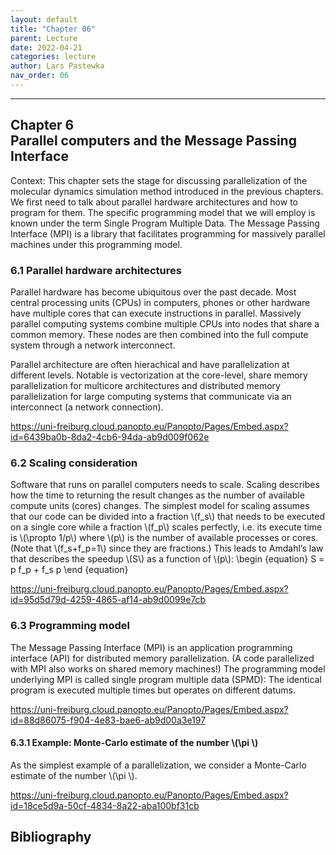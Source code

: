 ```yaml
---
layout: default
title: "Chapter 06"
parent: Lecture
date: 2022-04-21
categories: lecture
author: Lars Pastewka
nav_order: 06
---
```

---

<h2 class='chapterHead' id='parallel-computers-and-the-message-passing-interface'><span class='titlemark'>Chapter 6</span><br />
<a id='x1-10006'></a>Parallel computers and the Message Passing Interface</h2>
<div class='framedenv' id='shaded*-1'><!--  l. 3  -->
<p class='noindent'><span class='underline'><span class='cmbx-12'>Context:</span></span> This chapter sets the stage for discussing parallelization of the molecular dynamics simulation method introduced in the previous chapters. We first need to talk about parallel hardware architectures and how to program for them. The specific programming model that we will employ is known under the term <span class='cmti-12'>Single Program Multiple Data</span>. The Message Passing Interface (MPI) is a library that
facilitates programming for massively parallel machines under this programming model.</p>
</div>
<h3 class='sectionHead' id='parallel-hardware-architectures'><span class='titlemark'>6.1</span> <a id='x1-20006.1'></a>Parallel hardware architectures</h3>
<!--  l. 9  -->
<p class='noindent'>Parallel hardware has become ubiquitous over the past decade. Most central processing units (CPUs) in computers, phones or other hardware have multiple cores that can execute instructions in parallel. Massively parallel computing systems combine multiple CPUs into nodes that share a common memory. These nodes are then combined into the full compute system through a network interconnect.</p>
<!--  l. 11  -->
<p class='indent'>Parallel architecture are often hierachical and have parallelization at different levels. Notable is vectorization at the core-level, share memory parallelization for multicore architectures and distributed memory parallelization for large computing systems that communicate via an interconnect (a network connection).</p>
<!--  l. 13  -->
<p class='indent'><a class='url' href='https://uni-freiburg.cloud.panopto.eu/Panopto/Pages/Embed.aspx?id=6439ba0b-8da2-4cb6-94da-ab9d009f062e'><span class='cmtt-12'>https://uni-freiburg.cloud.panopto.eu/Panopto/Pages/Embed.aspx?id=6439ba0b-8da2-4cb6-94da-ab9d009f062e</span></a></p>
<!--  l. 15  -->
<p class='noindent'></p>
<h3 class='sectionHead' id='scaling-consideration'><span class='titlemark'>6.2</span> <a id='x1-30006.2'></a>Scaling consideration</h3>
<!--  l. 17  -->
<p class='noindent'>Software that runs on parallel computers needs to scale. Scaling describes how the time to returning the result changes as the number of available compute units (cores) changes. The simplest model for scaling assumes that our code can be divided into a fraction \(f_s\) that needs to be executed on a single core while a fraction \(f_p\) scales perfectly, i.e. its execute time is \(\propto 1/p\) where \(p\) is the number of available processes or cores. (Note that \(f_s+f_p=1\) since they
are fractions.) This leads to Amdahl’s law that describes the speedup \(S\) as a function of \(p\): \begin {equation} S = p f_p + f_s p \end {equation}</p>
<!--  l. 22  -->
<p class='indent'><a class='url' href='https://uni-freiburg.cloud.panopto.eu/Panopto/Pages/Embed.aspx?id=95d5d79d-4259-4865-af14-ab9d0099e7cb'><span class='cmtt-12'>https://uni-freiburg.cloud.panopto.eu/Panopto/Pages/Embed.aspx?id=95d5d79d-4259-4865-af14-ab9d0099e7cb</span></a></p>
<!--  l. 24  -->
<p class='noindent'></p>
<h3 class='sectionHead' id='programming-model'><span class='titlemark'>6.3</span> <a id='x1-40006.3'></a>Programming model</h3>
<!--  l. 26  -->
<p class='noindent'>The Message Passing Interface (MPI) is an application programming interface (API) for distributed memory parallelization. (A code parallelized with MPI also works on shared memory machines!) The programming model underlying MPI is called single program multiple data (SPMD): The identical program is executed multiple times but operates on different datums.</p>
<!--  l. 28  -->
<p class='indent'><a class='url' href='https://uni-freiburg.cloud.panopto.eu/Panopto/Pages/Embed.aspx?id=88d86075-f904-4e83-bae6-ab9d00a3e197'><span class='cmtt-12'>https://uni-freiburg.cloud.panopto.eu/Panopto/Pages/Embed.aspx?id=88d86075-f904-4e83-bae6-ab9d00a3e197</span></a></p>
<!--  l. 30  -->
<p class='noindent'></p>
<h4 class='subsectionHead' id='example-montecarlo-estimate-of-the-number-'><span class='titlemark'>6.3.1</span> <a id='x1-50006.3.1'></a>Example: Monte-Carlo estimate of the number \(\pi \)</h4>
<!--  l. 32  -->
<p class='noindent'>As the simplest example of a parallelization, we consider a Monte-Carlo estimate of the number \(\pi \).</p>
<!--  l. 34  -->
<p class='indent'><a class='url' href='https://uni-freiburg.cloud.panopto.eu/Panopto/Pages/Embed.aspx?id=18ce5d9a-50cf-4834-8a22-aba100bf31cb'><span class='cmtt-12'>https://uni-freiburg.cloud.panopto.eu/Panopto/Pages/Embed.aspx?id=18ce5d9a-50cf-4834-8a22-aba100bf31cb</span></a></p>
<h2 class='likechapterHead' id='bibliography'><a id='x1-60006.3.1'></a>Bibliography</h2>
